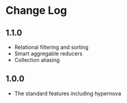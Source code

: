 # Change Log

## 1.1.0

- Relational filtering and sorting
- Smart aggregable reducers
- Collection aliasing

## 1.0.0

- The standard features including hypernova
